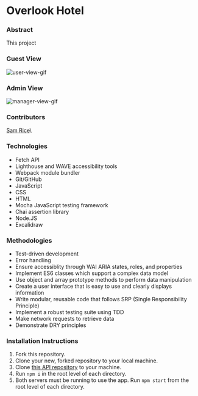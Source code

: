 # Overlook Hotel

### Abstract
This project 

### Guest View
![user-view-gif](https://user-images.githubusercontent.com/108169988/202003087-a0d0559c-e9ee-4567-8092-511ed2b3bc32.gif)

### Admin View
![manager-view-gif](https://user-images.githubusercontent.com/108169988/202003273-1efce384-9727-42b3-af69-872e2f6a0a9c.gif)

### Contributors
[Sam Rice](https://github.com/sam-rice)\

### Technologies
- Fetch API 
- Lighthouse and WAVE accessibility tools 
- Webpack module bundler
- Git/GitHub
- JavaScript
- CSS 
- HTML 
- Mocha JavaScript testing framework
- Chai assertion library 
- Node.JS
- Excalidraw 

### Methodologies
- Test-driven development 
- Error handling 
- Ensure accessiblity through WAI ARIA states, roles, and properties 
- Implement ES6 classes which support a complex data model
- Use object and array prototype methods to perform data manipulation
- Create a user interface that is easy to use and clearly displays information
- Write modular, reusable code that follows SRP (Single Responsibility Principle)
- Implement a robust testing suite using TDD
- Make network requests to retrieve data
- Demonstrate DRY principles

### Installation Instructions
1. Fork this repository.
2. Clone your new, forked repository to your local machine.
3. Clone [this API repository](https://github.com/turingschool-examples/overlook-api) to your machine.
4. Run `npm i` in the root level of each directory.
5. Both servers must be running to use the app. Run `npm start` from the root level of each directory.
